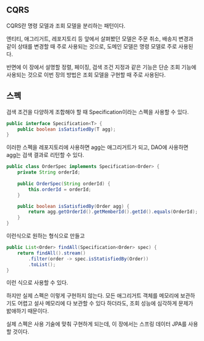 ## CQRS

CQRS란 명령 모델과 조회 모델을 분리하는 패턴이다.

엔티티, 애그리거트, 레포지토리 등 앞에서 살펴봤던 모델은 주문 취소, 배송지 변경과 같이 상태를 변경할 때 주로 사용되는 것으로, 도메인 모델은 명령 모델로 주로 사용된다.

반면에 이 장에서 설명할 정렬, 페이징, 검색 조건 지정과 같은 기능은 단순 조회 기능에 사용되는 것으로 이번 장의 방법은 조회 모델을 구현할 때 주로 사용된다.

## 스펙

검색 조건을 다양하게 조합해야 할 때 Specification이라는 스펙을 사용할 수 있다.

```java
public interface Specification<T> {
	public boolean isSatisfiedBy(T agg);
}
```

이러한 스펙을 레포지토리에 사용하면 agg는 애그리거트가 되고, DAO에 사용하면 agg는 검색 결과로 리턴할 수 있다.

```java
public class OrderSpec implements Specification<Order> {
	private String orderId;
	
	public OrderSpec(String orderId) {
		this.orderId = orderId;
	}

	public boolean isSatisfiedBy(Order agg) {
		return agg.getOrderId().getMemberId().getId().equals(OrderId);
	}
}
```

이런식으로 원하는 형식으로 만들고

```java
public List<Order> findAll(Specification<Order> spec) {
	return findAll().stream()
		.filter(order -> spec.isStatisfiedBy(Order))
		.toList();
}
```

이런 식으로 사용할 수 있다.

하지만 실제 스펙은 이렇게 구현하지 않는다. 모든 애그리거트 객체를 메모리에 보관하기도 어렵고 설사 메모리에 다 보관할 수 있다 하더라도, 조회 성능에 심각하게 문제가 밠애하기 때문이다.

실제 스펙은 사용 기술에 맞춰 구현하게 되는데, 이 장에서는 스프링 데이터 JPA를 사용할 것이다.